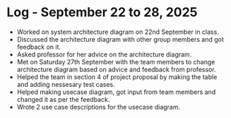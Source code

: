 # Log - September 22 to 28, 2025

- Worked on system architecture diagram on 22nd September in class. 
- Discussed the architecture diagram with other group members and got feedback on it.
- Asked professor for her advice on the architecture diagram.
- Met on Saturday 27th September with the team members to change architecture diagram based on advice and feedback from professor.
- Helped the team in section 4 of project proposal by making the table and adding nessesary test cases.
- Helped making usecase diagram, got input from team members and changed it as per the feedback.
- Wrote 2 use case descriptions for the usecase diagram.
